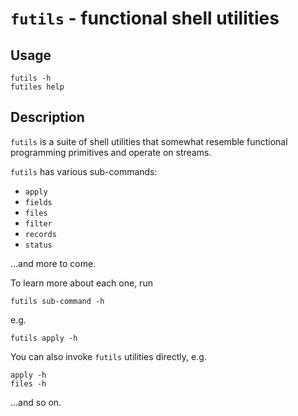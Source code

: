# `futils` - functional shell utilities

## Usage

```
futils -h
futiles help
```

## Description

`futils` is a suite of shell utilities that somewhat resemble functional
programming primitives and operate on streams.

`futils` has various sub-commands:

* `apply`
* `fields`
* `files`
* `filter`
* `records`
* `status`

…and more to come.

To learn more about each one, run

```
futils sub-command -h
```

e.g.

```
futils apply -h
```

You can also invoke `futils` utilities directly, e.g.

```
apply -h
files -h
```

…and so on.
